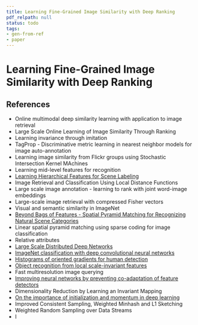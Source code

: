 ```yaml
---
title: Learning Fine-Grained Image Similarity with Deep Ranking
pdf_relpath: null
status: todo
tags:
- gen-from-ref
- paper
---
```


# Learning Fine-Grained Image Similarity with Deep Ranking

## References

- Online multimodal deep similarity learning with application to image retrieval
- Large Scale Online Learning of Image Similarity Through Ranking
- Learning invariance through imitation
- TagProp - Discriminative metric learning in nearest neighbor models for image auto-annotation
- Learning image similarity from Flickr groups using Stochastic Intersection Kernel MAchines
- Learning mid-level features for recognition
- [Learning Hierarchical Features for Scene Labeling](./learning-hierarchical-features-for-scene-labeling.md)
- Image Retrieval and Classification Using Local Distance Functions
- Large scale image annotation - learning to rank with joint word-image embeddings
- Large-scale image retrieval with compressed Fisher vectors
- Visual and semantic similarity in ImageNet
- [Beyond Bags of Features - Spatial Pyramid Matching for Recognizing Natural Scene Categories](./beyond-bags-of-features-spatial-pyramid-matching-for-recognizing-natural-scene-categories.md)
- Linear spatial pyramid matching using sparse coding for image classification
- Relative attributes
- [Large Scale Distributed Deep Networks](./large-scale-distributed-deep-networks.md)
- [ImageNet classification with deep convolutional neural networks](./imagenet-classification-with-deep-convolutional-neural-networks.md)
- [Histograms of oriented gradients for human detection](./histograms-of-oriented-gradients-for-human-detection.md)
- [Object recognition from local scale-invariant features](./object-recognition-from-local-scale-invariant-features.md)
- Fast multiresolution image querying
- [Improving neural networks by preventing co-adaptation of feature detectors](./improving-neural-networks-by-preventing-co-adaptation-of-feature-detectors.md)
- Dimensionality Reduction by Learning an Invariant Mapping
- [On the importance of initialization and momentum in deep learning](./on-the-importance-of-initialization-and-momentum-in-deep-learning.md)
- Improved Consistent Sampling, Weighted Minhash and L1 Sketching
- Weighted Random Sampling over Data Streams
- I
